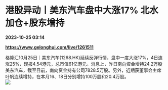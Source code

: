# 港股异动丨美东汽车盘中大涨17% 北水加仓+股东增持

**2023-10-25 03:14**

**https://www.gelonghui.com/live/1261511**

格隆汇10月25日｜美东汽车(1268.HK)延续反弹行情，盘中一度大涨17%，4日连涨25%，现报4.54港元，总市值61亿港元。消息上，昨日南向资金增持24.2万股美东汽车，截至目前，南向资金持有公司7828.5万股。另外，近期获董事会主席叶帆连续增持，在本月16、18日分别增持100万股和20.4万股。  
![](https://img5.gelonghui.com/live/96e4a-35f5a988-afbb-4781-b5c9-712ff26f38d5.png)